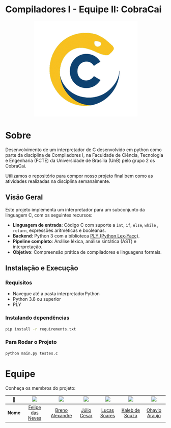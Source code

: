 # Compiladores I - Equipe II: CobraCai

<p align="center">
  <img src="./docs/assets/logoSemFundoGG.png" height='300px' style={{ display: 'block', margin: 'auto', marginTop: '100px' }} />
</p>

# Sobre

Desenvolvimento de um interpretador de C desenvolvido em python como parte da disciplina de Compiladores I, na Faculdade de Ciência, Tecnologia e Engenharia (FCTE) da Universidade de Brasília (UnB) pelo grupo 2 os CobraCai.

Utilizamos o repositório para compor nosso projeto final bem como as atividades realizadas na disciplina semanalmente.

## Visão Geral

Este projeto implementa um interpretador para um subconjunto da linguagem C, com os seguintes recursos:

- **Linguagem de entrada**: Código C com suporte a `int`, `if`, `else`, `while` , `return`, expressões aritméticas e booleanas.
- **Backend**: Python 3 com a biblioteca [PLY (Python Lex-Yacc)](http://www.dabeaz.com/ply/).
- **Pipeline completo**: Análise léxica, análise sintática (AST) e interpretação.
- **Objetivo**: Compreensão prática de compiladores e linguagens formais.

## Instalação e Execução

### Requisitos

- Navegue até a pasta interpretadorPython
- Python 3.8 ou superior
- PLY 

### Instalando dependências

```bash
pip install -r requirements.txt
```

### Para Rodar o Projeto

```bash
python main.py testes.c
```

<!--

- Montar os tópicos com a equipe de deploy e testes 

# Instruções para iniciar o site localmente (em ambientes X)

### Dependências

- Node.js v20.13.1
- NPM (Node Package Manager)
- PostgreSQL
- Ruby
- Rails
- Docker

-->

# Equipe

Conheça os membros do projeto:
                                                                


| **📸**    | [<img src="https://avatars.githubusercontent.com/u/62055315?v=4" width=100>]() | [<img src="https://avatars.githubusercontent.com/brenoalexandre0" width=100>]() | [<img src="https://avatars.githubusercontent.com/Julio1099" width=100>]() | [<img src="https://avatars.githubusercontent.com/u/82137254?v=4" width=100>]() | [<img src="https://avatars.githubusercontent.com/u/163928510?v=4" width=100>]() | [<img src="https://avatars.githubusercontent.com/u/149620306?v=4" width=100>]() |
|:---------:|:------------------------------------------------------------------------------:|:-------------------------------------------------------------------------------:|:------------------------------------------------------------------------------:|:------------------------------------------------------------------------------:|:------------------------------------------------------------------------------:|:------------------------------------------------------------------------------:|
| **Nome**  | [Felipe das Neves](https://github.com/FelipeFreire-gf) | [Breno Alexandre](https://github.com/brenoalexandre0)  | [Júlio Cesar](https://github.com/Julio1099) | [Lucas Soares](https://github.com/lucaaassb) | [Kaleb de Souza](https://github.com/kalebmacedo) | [Ohavio Araujo](https://github.com/bolzanMGB) |                     


